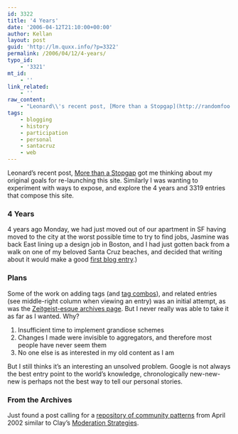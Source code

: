 ```yaml
---
id: 3322
title: '4 Years'
date: '2006-04-12T21:10:00+00:00'
author: Kellan
layout: post
guid: 'http://lm.quxx.info/?p=3322'
permalink: /2006/04/12/4-years/
typo_id:
    - '3321'
mt_id:
    - ''
link_related:
    - ''
raw_content:
    - "Leonard\\'s recent post, [More than a Stopgap](http://randomfoo.net/blog/id/4071) got me thinking about my original goals for re-launching this site.  Similarly I was wanting to experiment with ways to expose, and explore the 4 years and 3319 entries that compose this site.  \r\n\r\n### 4 Years \r\n\r\n4 years ago Monday, we had just moved out of our apartment in SF having moved to the city at the worst possible time to try to find jobs, Jasmine was back East lining up a design job in Boston, and I had just gotten back from a walk on one of my beloved Santa Cruz beaches, and decided that writing about it would make a good [first blog entry](http://laughingmeme.org/articles/2002/04/10/morning-on-the-beach).)\r\n\r\n### Plans\r\n\r\nSome of the work on adding tags (and [tag combos](http://laughingmeme.org/tag/tagging+social)), and related entries (see middle-right column when viewing an entry) was an initial attempt, as was the [Zeitgeist-esque archives page](http://laughingmeme.org/articles/archives).  But I never really was able to take it as far as I wanted.  Why?\r\n\r\n0.  Insufficient time to implement grandiose schemes\r\n1.  Changes I made were invisible to aggregators, and therefore most\r\npeople have never seem them\r\n2.  No one else is as interested in my old content as I am\r\n\r\nBut I still thinks it\\'s an interesting an unsolved problem.  Google is not always the best entry point to the world\\'s knowledge, chronologically new-new-new is perhaps not the best way to tell our personal stories.\r\n\r\n### From the Archives\r\n\r\nJust found a post calling for a [repository of community patterns](http://laughingmeme.org/articles/2002/04/22/community-software-patterns-and-stripping-javascript) from April 2002 similar to Clay\\'s [Moderation Strategies](http://social.itp.nyu.edu/shirky/wiki/)."
tags:
    - blogging
    - history
    - participation
    - personal
    - santacruz
    - web
---
```


Leonard’s recent post, [More than a Stopgap](http://randomfoo.net/blog/id/4071) got me thinking about my original goals for re-launching this site. Similarly I was wanting to experiment with ways to expose, and explore the 4 years and 3319 entries that compose this site.

### 4 Years

4 years ago Monday, we had just moved out of our apartment in SF having moved to the city at the worst possible time to try to find jobs, Jasmine was back East lining up a design job in Boston, and I had just gotten back from a walk on one of my beloved Santa Cruz beaches, and decided that writing about it would make a good [first blog entry](http://laughingmeme.org/articles/2002/04/10/morning-on-the-beach).)

### Plans

Some of the work on adding tags (and [tag combos](http://laughingmeme.org/tag/tagging+social)), and related entries (see middle-right column when viewing an entry) was an initial attempt, as was the [Zeitgeist-esque archives page](http://laughingmeme.org/articles/archives). But I never really was able to take it as far as I wanted. Why?

1. Insufficient time to implement grandiose schemes
2. Changes I made were invisible to aggregators, and therefore most people have never seem them
3. No one else is as interested in my old content as I am

But I still thinks it’s an interesting an unsolved problem. Google is not always the best entry point to the world’s knowledge, chronologically new-new-new is perhaps not the best way to tell our personal stories.

### From the Archives

Just found a post calling for a [repository of community patterns](http://laughingmeme.org/articles/2002/04/22/community-software-patterns-and-stripping-javascript) from April 2002 similar to Clay’s [Moderation Strategies](http://social.itp.nyu.edu/shirky/wiki/).